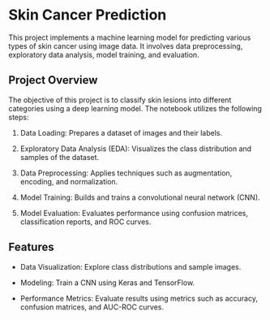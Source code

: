 # Skin Cancer Prediction

This project implements a machine learning model for predicting various types of skin cancer using image data. It involves data preprocessing, exploratory data analysis, model training, and evaluation.

## Project Overview

The objective of this project is to classify skin lesions into different categories using a deep learning model. The notebook utilizes the following steps:

1. Data Loading: Prepares a dataset of images and their labels.

2. Exploratory Data Analysis (EDA): Visualizes the class distribution and samples of the dataset.

3. Data Preprocessing: Applies techniques such as augmentation, encoding, and normalization.

4. Model Training: Builds and trains a convolutional neural network (CNN).

5. Model Evaluation: Evaluates performance using confusion matrices, classification reports, and ROC curves.

## Features

* Data Visualization: Explore class distributions and sample images.

* Modeling: Train a CNN using Keras and TensorFlow.

* Performance Metrics: Evaluate results using metrics such as accuracy, confusion matrices, and AUC-ROC curves.

